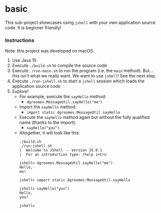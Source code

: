 # basic

This sub-project showcases using `jshell` with your own application source code. It is beginner friendly!

### Instructions

Note: this project was developed on macOS.

1. Use Java 15
1. Execute `./build.sh` to compile the source code
1. Execute `./run-main.sh` to run the program (i.e. the `main` method). But... this isn't what we really want. We want
   to use `jshell`! See the next step.
1. Execute `./run-jshell.sh` to start a `jshell` session which loads the application source code
1. Explore!
    * For example, execute the `sayHello` method:
      * `dgroomes.MessageUtil.sayHello("me")`
    * Import the `sayHello` method:
      * `import static dgroomes.MessageUtil.sayHello`
    * Execute the `sayHello` method again but without the fully qualified name (thanks to the import):         
      * `sayHello("you")`
    * Altogether, it will look like this:
      ```
      ./build.sh
      ./run-jshell.sh
      |  Welcome to JShell -- Version 15.0.1
      |  For an introduction type: /help intro
      
      jshell> dgroomes.MessageUtil.sayHello("me")
      Hello,
      me!
      
      jshell> import static dgroomes.MessageUtil.sayHello
      
      jshell> sayHello("you")
      Hello,
      you!
      
      jshell>
      ```
